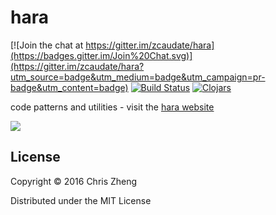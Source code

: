 # hara

[![Join the chat at https://gitter.im/zcaudate/hara](https://badges.gitter.im/Join%20Chat.svg)](https://gitter.im/zcaudate/hara?utm_source=badge&utm_medium=badge&utm_campaign=pr-badge&utm_content=badge)
[![Build Status](https://travis-ci.org/zcaudate/hara.png?branch=master)](https://travis-ci.org/zcaudate/hara) 
[![Clojars](https://img.shields.io/clojars/v/im.chit/hara.svg)](https://clojars.org/im.chit/hara) 

code patterns and utilities - visit the [hara website](http://docs.caudate.me/hara/)

[![](https://raw.githubusercontent.com/zcaudate/hara/master/spring.jpg)](http://www.redbubble.com/people/ethereaofficina/works/9750109-wocekiye)

## License

Copyright © 2016 Chris Zheng

Distributed under the MIT License
